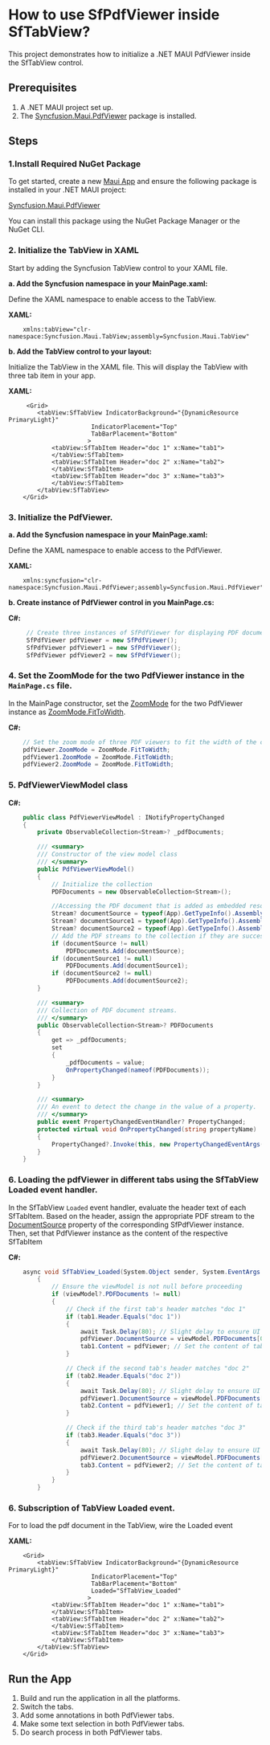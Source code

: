 # How to use SfPdfViewer inside SfTabView?

This project demonstrates how to initialize a .NET MAUI PdfViewer inside the SfTabView control.

## Prerequisites

1. A .NET MAUI project set up.
2. The [Syncfusion.Maui.PdfViewer](https://www.nuget.org/packages/Syncfusion.Maui.PdfViewer) package is installed.

## Steps

### 1.Install Required NuGet Package

To get started, create a new [Maui App](https://dotnet.microsoft.com/en-us/learn/maui/first-app-tutorial/create) and ensure the following package is installed in your .NET MAUI project:

[Syncfusion.Maui.PdfViewer](https://www.nuget.org/packages/Syncfusion.Maui.PdfViewer)

You can install this package using the NuGet Package Manager or the NuGet CLI.

### 2. Initialize the TabView in XAML

Start by adding the Syncfusion TabView control to your XAML file.

**a. Add the Syncfusion namespace in your MainPage.xaml:**

Define the XAML namespace to enable access to the TabView.

**XAML:**

```xaml
    xmlns:tabView="clr-namespace:Syncfusion.Maui.TabView;assembly=Syncfusion.Maui.TabView"
```

**b. Add the TabView control to your layout:**

Initialize the TabView in the XAML file. This will display the TabView with three tab item in your app.

**XAML:**

```xaml
     <Grid>
        <tabView:SfTabView IndicatorBackground="{DynamicResource PrimaryLight}"
                       IndicatorPlacement="Top"
                       TabBarPlacement="Bottom"
                      >
            <tabView:SfTabItem Header="doc 1" x:Name="tab1">
            </tabView:SfTabItem>
            <tabView:SfTabItem Header="doc 2" x:Name="tab2">
            </tabView:SfTabItem>
            <tabView:SfTabItem Header="doc 3" x:Name="tab3">
            </tabView:SfTabItem>
        </tabView:SfTabView>
    </Grid>
```

### 3. Initialize the PdfViewer.

**a. Add the Syncfusion namespace in your MainPage.xaml:**

Define the XAML namespace to enable access to the PdfViewer.

**XAML:**

```xaml
    xmlns:syncfusion="clr-namespace:Syncfusion.Maui.PdfViewer;assembly=Syncfusion.Maui.PdfViewer"
```
    
**b. Create instance of PdfViewer control in you MainPage.cs:**

**C#:**

```csharp
     // Create three instances of SfPdfViewer for displaying PDF documents
     SfPdfViewer pdfViewer = new SfPdfViewer();
     SfPdfViewer pdfViewer1 = new SfPdfViewer();
     SfPdfViewer pdfViewer2 = new SfPdfViewer();
```

### 4. Set the ZoomMode for the two PdfViewer instance in the `MainPage.cs` file.

In the MainPage constructor, set the [ZoomMode](https://help.syncfusion.com/cr/maui/Syncfusion.Maui.PdfViewer.ZoomMode.html#fields) for the two PdfViewer instance as [ZoomMode.FitToWidth](https://help.syncfusion.com/cr/maui/Syncfusion.Maui.PdfViewer.ZoomMode.html#Syncfusion_Maui_PdfViewer_ZoomMode_FitToWidth).

**C#:**

```csharp
    // Set the zoom mode of three PDF viewers to fit the width of the container
    pdfViewer.ZoomMode = ZoomMode.FitToWidth;
    pdfViewer1.ZoomMode = ZoomMode.FitToWidth;
    pdfViewer2.ZoomMode = ZoomMode.FitToWidth;
```

### 5. PdfViewerViewModel class

**C#:**

```csharp
    public class PdfViewerViewModel : INotifyPropertyChanged
    {
        private ObservableCollection<Stream>? _pdfDocuments;

        /// <summary>
        /// Constructor of the view model class
        /// </summary>
        public PdfViewerViewModel()
        {
            // Initialize the collection
            PDFDocuments = new ObservableCollection<Stream>();

            //Accessing the PDF document that is added as embedded resource as stream.
            Stream? documentSource = typeof(App).GetTypeInfo().Assembly.GetManifestResourceStream("MultiTabbedPDFViewer.Assets.PDF_Succinctly.pdf");
            Stream? documentSource1 = typeof(App).GetTypeInfo().Assembly.GetManifestResourceStream("MultiTabbedPDFViewer.Assets.form_document.pdf");
            Stream? documentSource2 = typeof(App).GetTypeInfo().Assembly.GetManifestResourceStream("MultiTabbedPDFViewer.Assets.Annotations.pdf");
            // Add the PDF streams to the collection if they are successfully retrieved
            if (documentSource != null)
                PDFDocuments.Add(documentSource);
            if (documentSource1 != null)
                PDFDocuments.Add(documentSource1);
            if (documentSource2 != null)
                PDFDocuments.Add(documentSource2);
        }

        /// <summary>
        /// Collection of PDF document streams.
        /// </summary>
        public ObservableCollection<Stream>? PDFDocuments
        {
            get => _pdfDocuments;
            set
            {
                _pdfDocuments = value;
                OnPropertyChanged(nameof(PDFDocuments));
            }
        }

        /// <summary>
        /// An event to detect the change in the value of a property.
        /// </summary>
        public event PropertyChangedEventHandler? PropertyChanged;
        protected virtual void OnPropertyChanged(string propertyName)
        {
            PropertyChanged?.Invoke(this, new PropertyChangedEventArgs(propertyName));
        }
    }
```

### 6. Loading the pdfViewer in different tabs using the SfTabView Loaded event handler.

In the SfTabView `Loaded` event handler, evaluate the header text of each SfTabItem. Based on the header, assign the appropriate PDF stream to the [DocumentSource](https://help.syncfusion.com/cr/maui/Syncfusion.Maui.PdfViewer.SfPdfViewer.html#Syncfusion_Maui_PdfViewer_SfPdfViewer_DocumentSource) property of the corresponding SfPdfViewer instance. Then, set that PdfViewer instance as the content of the respective SfTabItem

**C#:**

```csharp
    async void SfTabView_Loaded(System.Object sender, System.EventArgs e)
        {
            // Ensure the viewModel is not null before proceeding
            if (viewModel?.PDFDocuments != null)
            {
                // Check if the first tab's header matches "doc 1"
                if (tab1.Header.Equals("doc 1"))
                {
                    await Task.Delay(80); // Slight delay to ensure UI is ready
                    pdfViewer.DocumentSource = viewModel.PDFDocuments[0]; // Assign the stream to the "DocumentSource" property of the PdfViewer control
                    tab1.Content = pdfViewer; // Set the content of tab1 to the pdfViewer.
                }

                // Check if the second tab's header matches "doc 2"
                if (tab2.Header.Equals("doc 2"))
                {
                    await Task.Delay(80); // Slight delay to ensure UI is ready
                    pdfViewer1.DocumentSource = viewModel.PDFDocuments[1]; // Assign the stream to the "DocumentSource" property of the PdfViewer control
                    tab2.Content = pdfViewer1; // Set the content of tab1 to the pdfViewer1.
                }

                // Check if the third tab's header matches "doc 3"
                if (tab3.Header.Equals("doc 3"))
                {
                    await Task.Delay(80); // Slight delay to ensure UI is ready
                    pdfViewer2.DocumentSource = viewModel.PDFDocuments[2]; // Assign the stream to the "DocumentSource" property of the PdfViewer control
                    tab3.Content = pdfViewer2; // Set the content of tab1 to the pdfViewer1.
                }
            }
        }
```

### 6. Subscription of TabView Loaded event. 

For to load the pdf document in the TabView, wire the Loaded event

**XAML:**

```xaml
    <Grid>
        <tabView:SfTabView IndicatorBackground="{DynamicResource PrimaryLight}"
                       IndicatorPlacement="Top"
                       TabBarPlacement="Bottom"
                       Loaded="SfTabView_Loaded"
                      >
            <tabView:SfTabItem Header="doc 1" x:Name="tab1">
            </tabView:SfTabItem>
            <tabView:SfTabItem Header="doc 2" x:Name="tab2">
            </tabView:SfTabItem>
            <tabView:SfTabItem Header="doc 3" x:Name="tab3">
            </tabView:SfTabItem>
        </tabView:SfTabView>
    </Grid>
```

## Run the App

1. Build and run the application in all the platforms.
2. Switch the tabs.
3. Add some annotations in both PdfViewer tabs.
4. Make some text selection in both PdfViewer tabs.
5. Do search process in both PdfViewer tabs.




